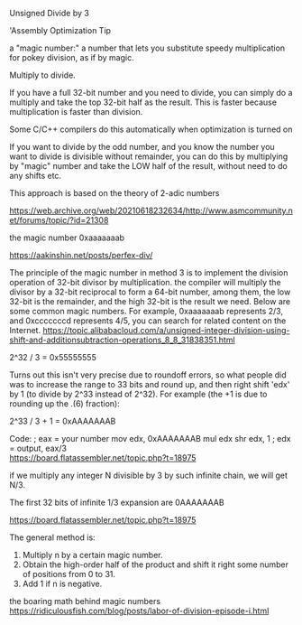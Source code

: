 

Unsigned Divide by 3

'Assembly Optimization Tip


 a "magic number:" a number that lets you substitute speedy multiplication for pokey division, as if by magic.



Multiply to divide.

If you have a full 32-bit number and you need to divide, you can simply do a multiply and take the top 32-bit half as the result. This is faster because multiplication is faster than division.

Some C/C++ compilers do this automatically when optimization is turned on

If you want to divide by the odd number, and you know the number you want to divide is divisible without remainder, you can do this by multiplying by "magic" number and take the LOW half of the result, without need to do any shifts etc.

This approach is based on the theory of 2-adic numbers

https://web.archive.org/web/20210618232634/http://www.asmcommunity.net/forums/topic/?id=21308



the magic number 0xaaaaaaab

https://aakinshin.net/posts/perfex-div/


The principle of the magic number in method 3 is to implement the division operation of 32-bit divisor by multiplication. the compiler will multiply the divisor by a 32-bit reciprocal to form a 64-bit number, among them, the low 32-bit is the remainder, and the high 32-bit is the result we need. Below are some common magic numbers. For example, 0xaaaaaaab represents 2/3, and 0xcccccccd represents 4/5, you can search for related content on the Internet. 
https://topic.alibabacloud.com/a/unsigned-integer-division-using-shift-and-additionsubtraction-operations_8_8_31838351.html





2^32 / 3 = 0x55555555

Turns out this isn't very precise due to roundoff errors, so what people did was to increase the range to 33 bits and round up, and then right shift 'edx' by 1 (to divide by 2^33 instead of 2^32). For example (the +1 is due to rounding up the .(6) fraction):

2^33 / 3 + 1 = 0xAAAAAAAB

Code:
; eax = your number
mov edx, 0xAAAAAAAB
mul edx
shr edx, 1
; edx = output, eax/3    
https://board.flatassembler.net/topic.php?t=18975







if we multiply any integer N divisible by 3 by such infinite chain, we will get N/3. 

The first 32 bits of infinite 1/3 expansion are 0AAAAAAAB

https://board.flatassembler.net/topic.php?t=18975





The general method is:
1. Multiply n by a certain magic number.
2. Obtain the high-order half of the product and shift it right some
number of positions from 0 to 31.
3. Add 1 if n is negative.

the boaring math behind magic numbers
https://ridiculousfish.com/blog/posts/labor-of-division-episode-i.html



